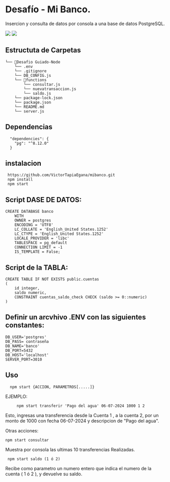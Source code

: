 
# Desafío - Mi Banco.

Insercion y consulta de datos por consola a una base de datos PostgreSQL. 

![](https://img.shields.io/badge/Node.js-5FA04E.svg?style=for-the-badge&logo=nodedotjs&logoColor=white)
![](https://img.shields.io/badge/PostgreSQL-4169E1.svg?style=for-the-badge&logo=PostgreSQL&logoColor=white)

## Estructuta de Carpetas
```
└── 📁Desafio Guiado-Node
    └── .env
    └── .gitignore
    └── DB_CONFIG.js
    └── 📁functions
        └── consultar.js
        └── nuevatransaccion.js
        └── saldo.js
    └── package-lock.json
    └── package.json
    └── README.md
    └── server.js
```

## Dependencias
```
  "dependencies": {
    "pg": "^8.12.0"
  }

```

## instalacion
```
 https://github.com/VictorTapiaEgana/mibanco.git
 npm install
 npm start
```

## Script DASE DE DATOS:
```
CREATE DATABASE banco
    WITH
    OWNER = postgres
    ENCODING = 'UTF8'
    LC_COLLATE = 'English_United States.1252'
    LC_CTYPE = 'English_United States.1252'
    LOCALE_PROVIDER = 'libc'
    TABLESPACE = pg_default
    CONNECTION LIMIT = -1
    IS_TEMPLATE = False;
```

## Script de la TABLA:
```
CREATE TABLE IF NOT EXISTS public.cuentas
(
    id integer,
    saldo numeric,
    CONSTRAINT cuentas_saldo_check CHECK (saldo >= 0::numeric)
)
```

## Definir un arcvhivo .ENV con las siguientes constantes:
```
DB_USER='postgres'
DB_PASS= contraseña
DB_NAME='banco'
DB_PORT=5432
DB_HOST='localhost'
SERVER_PORT=3010
```

## Uso

```
  npm start {ACCION, PARAMETROS[.....]}
```
  EJEMPLO:
```
     npm start transferir 'Pago del agua' 06-07-2024 1000 1 2
```

  Esto, ingresas una transferencia desde la Cuenta 1 , a la cuenta 2, por un monto de 1000 con fecha  06-07-2024 y descripcion de "Pago del agua".
  
  Otras acciones:

  ```
  npm start consultar
  ```
Muestra por consola las ultimas 10 transferencias Realizadas.
 ```
  npm start saldo (1 ó 2)
 ```
Recibe como parametro un numero entero que indica el numero de la cuenta ( 1 ó 2 ), y devuelve su saldo.
 